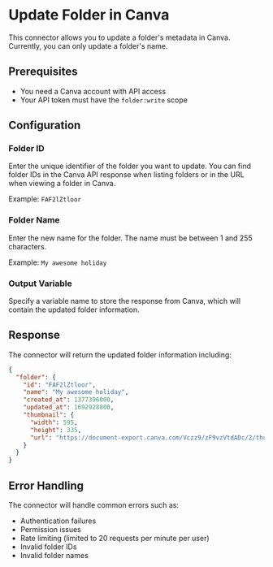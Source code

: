 # Update Folder in Canva

This connector allows you to update a folder's metadata in Canva. Currently, you can only update a folder's name.

## Prerequisites

- You need a Canva account with API access
- Your API token must have the `folder:write` scope

## Configuration

### Folder ID

Enter the unique identifier of the folder you want to update. You can find folder IDs in the Canva API response when listing folders or in the URL when viewing a folder in Canva.

Example: `FAF2lZtloor`

### Folder Name

Enter the new name for the folder. The name must be between 1 and 255 characters.

Example: `My awesome holiday`

### Output Variable

Specify a variable name to store the response from Canva, which will contain the updated folder information.

## Response

The connector will return the updated folder information including:

```json
{
  "folder": {
    "id": "FAF2lZtloor",
    "name": "My awesome holiday",
    "created_at": 1377396000,
    "updated_at": 1692928800,
    "thumbnail": {
      "width": 595,
      "height": 335,
      "url": "https://document-export.canva.com/Vczz9/zF9vzVtdADc/2/thumbnail/0001.png?"
    }
  }
}
```

## Error Handling

The connector will handle common errors such as:
- Authentication failures
- Permission issues
- Rate limiting (limited to 20 requests per minute per user)
- Invalid folder IDs
- Invalid folder names